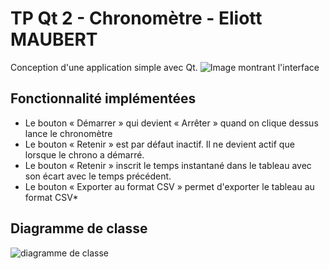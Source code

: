   

# TP Qt 2 - Chronomètre - Eliott MAUBERT

  

Conception d'une application simple avec Qt.
![Image montrant l'interface](https://i.ibb.co/dKxsBsL/Screenshot-2023-12-17-162948.png)

## Fonctionnalité implémentées 

- Le bouton « Démarrer » qui devient « Arrêter » quand on clique dessus lance le chronomètre
- Le bouton  « Retenir » est par défaut inactif. Il ne devient actif que lorsque le chrono a
démarré.
- Le bouton « Retenir » inscrit le temps instantané dans le tableau avec son
écart avec le temps précédent.
- Le bouton « Exporter au format CSV » permet d'exporter le tableau au format CSV*

## Diagramme de classe

![diagramme de classe](https://i.ibb.co/ysGJKyv/Diagramme-sans-nom-drawio.png)
